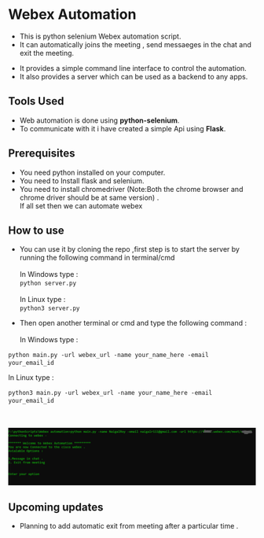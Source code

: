 <h1> Webex Automation </h1>

- This is python selenium Webex automation script.
- It can automatically joins the meeting , send messaeges in the chat and exit the meeting.

* It provides a simple command line interface to control the automation.
* It also provides a server which can be used as a backend to any apps.

<h2>Tools Used </h2>

- Web automation is done using <b>python-selenium</b>.
- To communicate with it i have created a simple Api using <b>Flask</b>.

<h2>Prerequisites</h2>

- You need python installed on your computer.
- You need to Install flask and selenium.
- You need to install chromedriver (Note:Both the chrome browser and chrome driver should be at same version) .<br>
  If all set then we can automate webex

<h2>How to use</h2>

- You can use it by cloning the repo ,first step is to start the server by running the following command in terminal/cmd<br><br>
  In Windows type :<br>
  `python server.py`
  <br><br>
  In Linux type :<br>
  `python3 server.py`

- Then open another terminal or cmd and type the following command :<br><br>
  In Windows type :<br>

```
python main.py -url webex_url -name your_name_here -email your_email_id
```

In Linux type :<br>

```
python3 main.py -url webex_url -name your_name_here -email your_email_id
```

<br><br>
<img src="output1.PNG" placeholder="Sample output">

<h2> Upcoming updates </h2>

- Planning to add automatic exit from meeting after a particular time .

